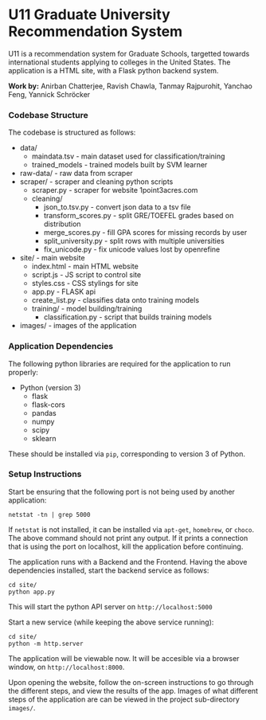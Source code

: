 # U11 Graduate University Recommendation System

U11 is a recommendation system for Graduate Schools, targetted towards international students applying to colleges in the United States. The application is a HTML site, with a Flask python backend system. 

**Work by:** Anirban Chatterjee, Ravish Chawla, Tanmay Rajpurohit, Yanchao Feng, Yannick Schröcker

### Codebase Structure
The codebase is structured as follows:
* data/
  * maindata.tsv - main dataset used for classification/training
  * trained_models - trained models built by SVM learner
* raw-data/ - raw data from scraper
* scraper/ - scraper and cleaning python scripts
  * scraper.py - scraper for website 1point3acres.com
  * cleaning/
    * json_to.tsv.py - convert json data to a tsv file
    * transform_scores.py - split GRE/TOEFEL grades based on distribution
    * merge_scores.py - fill GPA scores for missing records by user
    * split_university.py - split rows with multiple universities
    * fix_unicode.py - fix unicode values lost by openrefine
* site/ - main website
  * index.html - main HTML website
  * script.js - JS script to control site
  * styles.css - CSS stylings for site
  * app.py - FLASK api
  * create_list.py - classifies data onto training models
  * training/ - model building/training
    * classification.py - script that builds training models
* images/ - images of the application

### Application Dependencies
The following python libraries are required for the application to run properly:
* Python (version 3)
  * flask
  * flask-cors
  * pandas
  * numpy
  * scipy
  * sklearn

These should be installed via `pip`, corresponding to version 3 of Python.

### Setup Instructions
Start be ensuring that the following port is not being used by another application:
    
    netstat -tn | grep 5000

If `netstat` is not installed, it can be installed via `apt-get`, `homebrew`, or `choco`. The above command should not print any output. If it prints a connection that is using the port on localhost, kill the application before continuing.


The application runs with a Backend and the Frontend. Having the above dependencies installed, start the backend service as follows:

    cd site/
    python app.py

This will start the python API server on `http://localhost:5000`

Start a new service (while keeping the above service running):

    cd site/
    python -m http.server

The application will be viewable now. It will be accesible via a browser window, on `http://localhost:8000`. 

Upon opening the website, follow the on-screen instructions to go through the different steps, and view the results of the app. Images of what different steps of the application are can be viewed in the project sub-directory `images/`. 